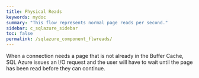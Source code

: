 ```yaml
---
title: Physical Reads
keywords: mydoc
summary: "This flow represents normal page reads per second."
sidebar: c_sqlazure_sidebar
toc: false
permalink: /sqlazure_component_flwreads/
---
```



When a connection needs a page that is not already in the Buffer Cache, SQL Azure issues an I/O request and the user
will have to wait until the page has been read before they can continue.
